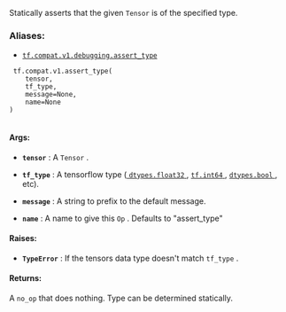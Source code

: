 Statically asserts that the given  `Tensor`  is of the specified type.



### Aliases:

- [ `tf.compat.v1.debugging.assert_type` ](/api_docs/python/tf/compat/v1/assert_type)



```
 tf.compat.v1.assert_type(
    tensor,
    tf_type,
    message=None,
    name=None
)
 
```



#### Args:

- **`tensor`** : A  `Tensor` .

- **`tf_type`** : A tensorflow type ([ `dtypes.float32` ](/api_docs/python/tf/dtypes#float32), [ `tf.int64` ](https://tensorflow.google.cn/api_docs/python/tf#int64), [ `dtypes.bool` ](/api_docs/python/tf/dtypes#bool),
etc).

- **`message`** : A string to prefix to the default message.

- **`name`** :  A name to give this  `Op` .  Defaults to "assert_type"



#### Raises:

- **`TypeError`** : If the tensors data type doesn't match  `tf_type` .



#### Returns:
A  `no_op`  that does nothing.  Type can be determined statically.

